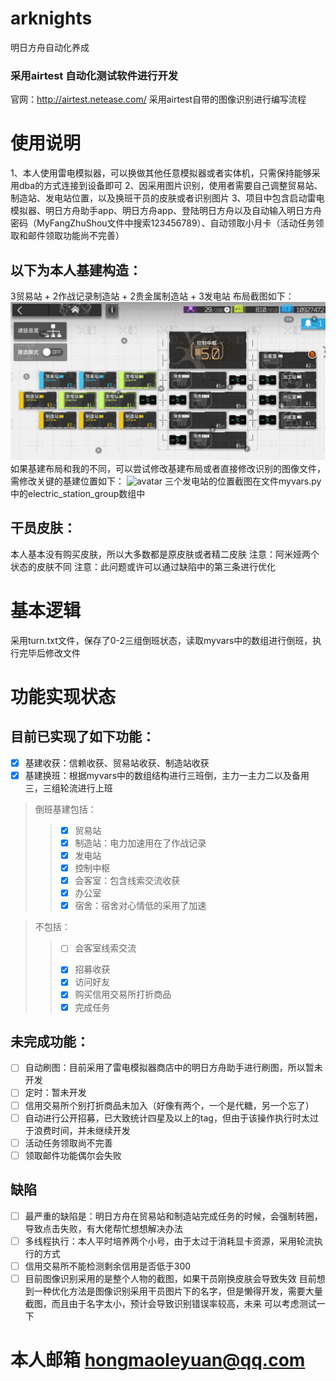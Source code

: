 # arknights
明日方舟自动化养成
### 采用airtest 自动化测试软件进行开发
官网：http://airtest.netease.com/
采用airtest自带的图像识别进行编写流程
# 使用说明
1、本人使用雷电模拟器，可以换做其他任意模拟器或者实体机，只需保持能够采用dba的方式连接到设备即可
2、因采用图片识别，使用者需要自己调整贸易站、制造站、发电站位置，以及换班干员的皮肤或者识别图片
3、项目中包含启动雷电模拟器、明日方舟助手app、明日方舟app、登陆明日方舟以及自动输入明日方舟密码（MyFangZhuShou文件中搜索123456789）、自动领取小月卡（活动任务领取和邮件领取功能尚不完善）
## 以下为本人基建构造：
3贸易站 + 2作战记录制造站 + 2贵金属制造站 + 3发电站
布局截图如下：
![avatar](./picture/z基建整体截图.png)
如果基建布局和我的不同，可以尝试修改基建布局或者直接修改识别的图像文件，需修改关键的基建位置如下：
![avatar](./picture/基建关键位置截图.png.png)
三个发电站的位置截图在文件myvars.py中的electric_station_group数组中
## 干员皮肤：
本人基本没有购买皮肤，所以大多数都是原皮肤或者精二皮肤
注意：阿米娅两个状态的皮肤不同
注意：此问题或许可以通过缺陷中的第三条进行优化

# 基本逻辑
采用turn.txt文件，保存了0-2三组倒班状态，读取myvars中的数组进行倒班，执行完毕后修改文件

# 功能实现状态
## 目前已实现了如下功能：

+ [x] 基建收获：信赖收获、贸易站收获、制造站收获
+ [x] 基建换班：根据myvars中的数组结构进行三班倒，主力一主力二以及备用三，三组轮流进行上班
> 倒班基建包括：
>> - [x] 贸易站
>> - [x] 制造站：电力加速用在了作战记录
>> - [x] 发电站
>> - [x] 控制中枢
>> - [x] 会客室：包含线索交流收获
>> - [x] 办公室
>>  - [x] 宿舍：宿舍对心情低的采用了加速

> 不包括：
>>  - [ ] 会客室线索交流
>>  + [x] 招募收获
>>  + [x] 访问好友
>>  + [x] 购买信用交易所打折商品
>>  + [x] 完成任务

## 未完成功能：
+ [ ] 自动刷图：目前采用了雷电模拟器商店中的明日方舟助手进行刷图，所以暂未开发
+ [ ] 定时：暂未开发
+ [ ] 信用交易所个别打折商品未加入（好像有两个，一个是代糖，另一个忘了）
+ [ ] 自动进行公开招募，已大致统计四星及以上的tag，但由于该操作执行时太过于浪费时间，并未继续开发
+ [ ] 活动任务领取尚不完善
+ [ ] 领取邮件功能偶尔会失败

## 缺陷
+ [ ] 最严重的缺陷是：明日方舟在贸易站和制造站完成任务的时候，会强制转圈，导致点击失败，有大佬帮忙想想解决办法
+ [ ] 多线程执行：本人平时培养两个小号，由于太过于消耗显卡资源，采用轮流执行的方式
+ [ ] 信用交易所不能检测剩余信用是否低于300
+ [ ] 目前图像识别采用的是整个人物的截图，如果干员刚换皮肤会导致失效
    目前想到一种优化方法是图像识别采用干员图片下的名字，但是懒得开发，需要大量截图，而且由于名字太小，预计会导致识别错误率较高，未来
    可以考虑测试一下

# 本人邮箱 hongmaoleyuan@qq.com